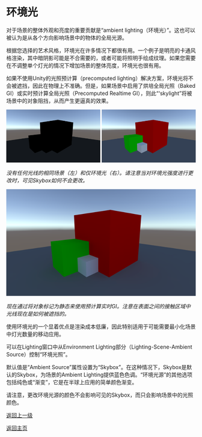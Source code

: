 # 环境光
对于场景的整体外观和亮度的重要贡献是“ambient lighting（环境光）”。这也可以被认为是从各个方向影响场景中的物体的全局光源。

根据您选择的艺术风格，环境光在许多情况下都很有用。一个例子是明亮的卡通风格渲染，其中暗阴影可能是不合需要的，或者可能将照明手绘成纹理。如果您需要在不调整单个灯光的情况下增加场景的整体亮度，环境光也很有用。

如果不使用Unity的光照预计算（precomputed lighting）解决方案，环境光将不会被遮挡，因此在物理上不准确。但是，如果场景中启用了烘培全局光照（Baked GI）或实时预计算全局光照（Precomputed Realtime GI），则此“‘skylight”将被场景中的对象阻挡，从而产生更逼真的效果。

![](/Image/Graphics/Introduction/ambientlightab_0.png)

*没有任何光线的相同场景（左）和仅环境光（右）。请注意当对环境光强度进行更改时，可见Skybox如何不会更改。*

![](/Image/Graphics/Introduction/ambientlightc_0.png)

*现在通过将对象标记为静态来使用预计算实时GI。注意在表面之间的接触区域中光线现在是如何被遮挡的。*

使用环境光的一个显着优点是渲染成本低廉，因此特别适用于可能需要最小化场景中灯光数量的移动应用。

可以在Lighting窗口中从Environment Lighting部分（Lighting-Scene-Ambient Source）控制“环境光照”。

默认值是“Ambient Source”属性设置为“Skybox”。在这种情况下，Skybox是默认的Skybox，为场景的Ambient Lighting提供蓝色色调。“环境光源”的其他选项包括纯色或“渐变”，它是在半球上应用的简单颜色渐变。

请注意，更改环境光源的颜色不会影响可见的Skybox，而只会影响场景中的光照颜色。

[返回上一级](/Graphics/Introduction-to-Lighting-and-Rendering.md)

[返回主页](/README.md)
